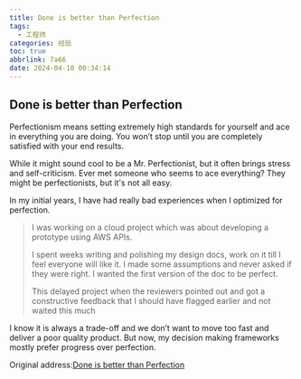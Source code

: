 ```yaml
---
title: Done is better than Perfection
tags:
  - 工程师
categories: 经验
toc: true
abbrlink: 7a66
date: 2024-04-10 00:34:14
---
```


## Done is better than Perfection

Perfectionism means setting extremely high standards for yourself and ace in everything you are doing. You won’t stop until you are completely satisfied with your end results.

While it might sound cool to be a Mr. Perfectionist, but it often brings stress and self-criticism. Ever met someone who seems to ace everything? They might be perfectionists, but it's not all easy.

In my initial years, I have had really bad experiences when I optimized for perfection.

> I was working on a cloud project which was about developing a prototype using AWS APIs.
>
> I spent weeks writing and polishing my design docs, work on it till I feel everyone will like it. I made some assumptions and never asked if they were right. I wanted the first version of the doc to be perfect.
>
> This delayed project when the reviewers pointed out and got a constructive feedback that I should have flagged earlier and not waited this much



I know it is always a trade-off and we don’t want to move too fast and deliver a poor quality product. But now, my decision making frameworks mostly prefer progress over perfection.

Original address:[Done is better than Perfection](https://thehustlingengineer.substack.com/p/done-is-better-than-perfection?r=yznlc)

